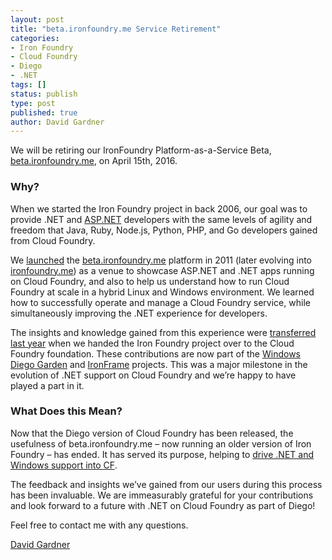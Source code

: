 ```yaml
---
layout: post
title: "beta.ironfoundry.me Service Retirement"
categories:
- Iron Foundry
- Cloud Foundry
- Diego
- .NET
tags: []
status: publish
type: post
published: true
author: David Gardner
---
```


We will be retiring our IronFoundry Platform-as-a-Service Beta, [beta.ironfoundry.me](http://beta.ironfoundry.me/), on April 15th, 2016.

### Why?

When we started the Iron Foundry project in back 2006, our goal was to provide .NET and [ASP.NET](http://asp.net/) developers with the same levels of agility and freedom that Java, Ruby, Node.js, Python, PHP, and Go developers gained from Cloud Foundry.

We [launched](http://www.ironfoundry.org/2011/12/15/whats-next-for-iron-foundry-net-dea-and-vmc-in-the/) the [beta.ironfoundry.me](https://uaa.beta.ironfoundry.me/) platform in 2011 (later evolving into [ironfoundry.me](http://ironfoundry.me/)) as a venue to showcase ASP.NET and .NET apps running on Cloud Foundry, and also to help us understand how to run Cloud Foundry at scale in a hybrid Linux and Windows environment. We learned how to successfully operate and manage a Cloud Foundry service, while simultaneously improving the .NET experience for developers.

The insights and knowledge gained from this experience were [transferred last year](http://www.ironfoundry.org/2015/02/07/Diego-Windows-Update/) when we handed the Iron Foundry project over to the Cloud Foundry foundation. These contributions are now part of the [Windows Diego Garden](https://github.com/cloudfoundry/garden-windows) and [IronFrame](https://github.com/cloudfoundry/IronFrame) projects. This was a major milestone in the evolution of .NET support on Cloud Foundry and we’re happy to have played a part in it.

### What Does this Mean?

Now that the Diego version of Cloud Foundry has been released, the usefulness of beta.ironfoundry.me – now running an older version of Iron Foundry – has ended. It has served its purpose, helping to [drive .NET and Windows support into CF](https://blog.pivotal.io/pivotal-cloud-foundry/products/pivotal-cloud-foundry-1-6-technical-blog-new-runtime-services-net-more).

The feedback and insights we’ve gained from our users during this process has been invaluable. We are immeasurably grateful for your contributions and look forward to a future with .NET on Cloud Foundry as part of Diego!

Feel free to contact me with any questions.

[David Gardner](mailto:david.gardner@ctl.io)